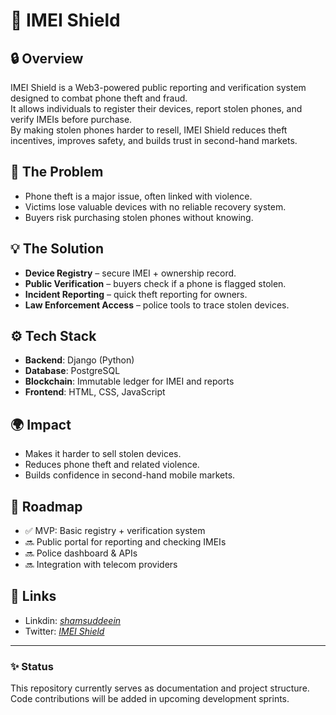# 📱 IMEI Shield

## 🔒 Overview
IMEI Shield is a Web3-powered public reporting and verification system designed to combat phone theft and fraud.  
It allows individuals to register their devices, report stolen phones, and verify IMEIs before purchase.  
By making stolen phones harder to resell, IMEI Shield reduces theft incentives, improves safety, and builds trust in second-hand markets.  

## 🚨 The Problem
- Phone theft is a major issue, often linked with violence.  
- Victims lose valuable devices with no reliable recovery system.  
- Buyers risk purchasing stolen phones without knowing.  

## 💡 The Solution
- **Device Registry** – secure IMEI + ownership record.  
- **Public Verification** – buyers check if a phone is flagged stolen.  
- **Incident Reporting** – quick theft reporting for owners.  
- **Law Enforcement Access** – police tools to trace stolen devices.  

## ⚙️ Tech Stack
- **Backend**: Django (Python)  
- **Database**: PostgreSQL  
- **Blockchain**: Immutable ledger for IMEI and reports  
- **Frontend**: HTML, CSS, JavaScript  

## 🌍 Impact
- Makes it harder to sell stolen devices.  
- Reduces phone theft and related violence.  
- Builds confidence in second-hand mobile markets.  

## 📌 Roadmap
- ✅ MVP: Basic registry + verification system  
- 🔜 Public portal for reporting and checking IMEIs  
- 🔜 Police dashboard & APIs  
- 🔜 Integration with telecom providers  

## 🔗 Links
- Linkdin: *[shamsuddeein](https://www.linkedin.com/in/shamsuddeein)*
- Twitter: *[IMEI Shield](https://x.com/IMEIShield)*  

---
### ✨ Status
This repository currently serves as documentation and project structure.  
Code contributions will be added in upcoming development sprints.  
